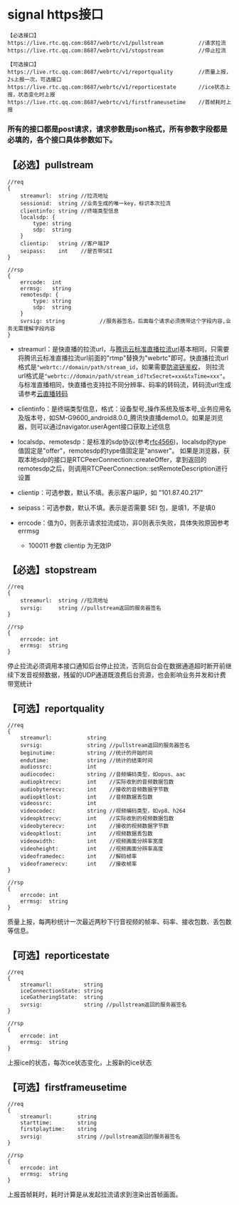 # signal https接口

```	
【必选接口】
https://live.rtc.qq.com:8687/webrtc/v1/pullstream           //请求拉流
https://live.rtc.qq.com:8687/webrtc/v1/stopstream           //停止拉流
```
	
```
【可选接口】
https://live.rtc.qq.com:8687/webrtc/v1/reportquality        //质量上报，2s上报一次，可选接口
https://live.rtc.qq.com:8687/webrtc/v1/reporticestate       //ice状态上报，状态变化时上报
https://live.rtc.qq.com:8687/webrtc/v1/firstframeusetime    //首帧耗时上报
```

### 所有的接口都是post请求，请求参数是json格式，所有参数字段都是必填的，各个接口具体参数如下。

## 【必选】pullstream 

	//req 
	{
		streamurl:  string //拉流地址
		sessionid:  string //业务生成的唯一key，标识本次拉流
		clientinfo: string //终端类型信息
		localsdp: {
			type: string
			sdp:  string
		}
		clientip:   string //客户端IP
		seipass:    int    //是否带SEI
	}

	//rsp
	{
		errcode:  int
		errmsg:   string
		remotesdp: {
			type: string
			sdp:  string
		}
		svrsig: string           //服务器签名，后面每个请求必须携带这个字段内容,业务无需理解字段内容
	}

- streamurl：是快直播的拉流url，与[腾讯云标准直播拉流url](https://cloud.tencent.com/document/product/267/13551#step5)基本相同，只需要将腾讯云标准直播拉流url前面的"rtmp"替换为"webrtc"即可。快直播拉流url格式是`"webrtc://domain/path/stream_id`，如果需要[防盗链鉴权](https://cloud.tencent.com/document/product/267/32735)，
则拉流url格式是`"webrtc://domain/path/stream_id?txSecret=xxx&txTime=xxx"`。与标准直播相同，快直播也支持拉不同分辨率、码率的转码流，转码流url生成请参考[云直播转码](https://cloud.tencent.com/document/product/267/32736)

- clientinfo：是终端类型信息，格式：设备型号\_操作系统及版本号\_业务应用名及版本号，如SM-G9600\_android8.0.0\_腾讯快直播demo1.0。如果是浏览器，则可以通过navigator.userAgent接口获取上述信息

- localsdp、remotesdp：是标准的sdp协议(参考[rfc4566](https://tools.ietf.org/html/rfc4566))，localsdp的type值固定是"offer"，remotesdp的type值固定是"answer"。
如果是浏览器，获取本地sdp的接口是RTCPeerConnection::createOffer，拿到返回的remotesdp之后，则调用RTCPeerConnection::setRemoteDescription进行设置

- clientip：可选参数，默认不填。表示客户端IP，如 "101.87.40.217"

- seipass：可选参数，默认不填。表示是否需要 SEI 包，是填1，不是填0

- errcode：值为0，则表示请求拉流成功，非0则表示失败，具体失败原因参考errmsg
  - 100011 参数 clientip 为无效IP

## 【必选】stopstream

	//req 
	{
		streamurl:  string //拉流地址
		svrsig:     string //pullstream返回的服务器签名
	}

	//rsp
	{
		errcode: int
		errmsg:  string
	}

停止拉流必须调用本接口通知后台停止拉流，否则后台会在数据通道超时断开前继续下发音视频数据，残留的UDP通道既浪费后台资源，也会影响业务并发和计费带宽统计


## 【可选】reportquality
    //req
    {
        streamurl:           string
        svrsig:              string //pullstream返回的服务器签名
        beginutime:    		 string //统计的开始时间
        endutime:      		 string //统计的结束时间
        audiossrc:           int
        audiocodec:          string //音频编码类型，如opus、aac
        audiopktrecv:        int    //实际收到的音频数据包数
        audiobyterecv:       int    //接收的音频数据字节数
        audiopktlost:        int    //音频数据丢包数
        videossrc:           int
        videocodec:          string //视频编码类型，如vp8、h264
        videopktrecv:        int    //实际收到的视频数据包数
        videobyterecv:       int    //接收的视频数据字节数
        videopktlost:        int    //视频数据丢包数
        videowidth:          int    //视频画面分辨率宽度
        videoheight:         int    //视频画面分辨率高度
        videoframedec:       int    //解码帧率
        videoframerecv:      int    //接收帧率
    }

    //rsp
    {
        errcode: int
        errmsg:  string
    }

质量上报，每两秒统计一次最近两秒下行音视频的帧率、码率、接收包数、丢包数等信息。

## 【可选】reporticestate
	//req
	{
		streamurl:          string
		iceConnectionState: string
		iceGatheringState:  string
		svrsig:             string //pullstream返回的服务器签名
	}

	//rsp
	{
		errcode: int
		errmsg:  string
	}

上报ice的状态，每次ice状态变化，上报新的ice状态

## 【可选】firstframeusetime
	//req
	{
		streamurl:        string
	    starttime:        string
	    firstplaytime:    string
		svrsig:           string //pullstream返回的服务器签名
	}

	//rsp
	{
		errcode: int
		errmsg:  string
	}

上报首帧耗时，耗时计算是从发起拉流请求到渲染出首帧画面。
